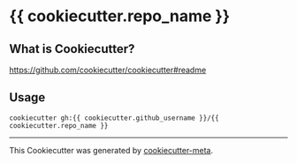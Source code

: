# {{ cookiecutter.repo_name }}

## What is Cookiecutter?

https://github.com/cookiecutter/cookiecutter#readme

## Usage

```shell
cookiecutter gh:{{ cookiecutter.github_username }}/{{ cookiecutter.repo_name }}
```

---

This Cookiecutter was generated by [cookiecutter-meta](https://github.com/farkasmate/cookiecutter-meta).
